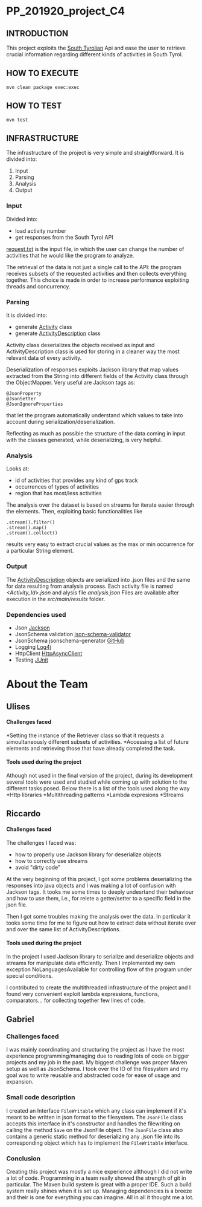 # PP\_201920\_project\_C4

## INTRODUCTION

This project exploits the [South Tyrolian](https://opendatahub.bz.it/) Api and ease the user to retrieve crucial information regarding different kinds of activities in South Tyrol.

## HOW TO EXECUTE

```
mvn clean package exec:exec
```

## HOW TO TEST

```
mvn test
```

## INFRASTRUCTURE

The infrastructure of the project is very simple and straightforward.
It is divided into:

1. Input
2. Parsing
3. Analysis
4. Output

### Input

Divided into:

* load activity number
* get responses from the South Tyrol API

[request.txt](https://gitlab.inf.unibz.it/Riccardo.Rigoni/pp_201920_project_c4/-/blob/master/src/main/resources/requests.txt) is the input file, in which the user can change the number of activities that he would like the program to analyze.

The retrieval of the data is not just a single call to the API: the program receives subsets of the requested activities and then collects everything together.
This choice is made in order to increase performance exploiting threads and concurrency.

### Parsing

It is divided into:

* generate [Activity](https://gitlab.inf.unibz.it/Riccardo.Rigoni/pp_201920_project_c4/-/blob/master/src/main/java/com/OpenDataHub/parser/support_classes/Activity.java) class
* generate [ActivityDescription](https://gitlab.inf.unibz.it/Riccardo.Rigoni/pp_201920_project_c4/-/blob/master/src/main/java/com/OpenDataHub/parser/support_classes/ActivityDescription.java) class

Activity class deserializes the objects received as input and ActivityDescription class is used for storing in a cleaner way the most relevant data of every activity.

Deserialization of responses exploits Jackson library that map values extracted from the String into different fields of the Activity class through the ObjectMapper.
Very useful are Jackson tags as:

```
@JsonProperty
@JsonSetter
@JsonIgnoreProperties
```

that let the program automatically understand which values to take into account during serialization/deserialization.

Reflecting as much as possible the structure of the data coming in input with the classes generated, while deserializing, is very helpful.

### Analysis

Looks at:

* id of activities that provides any kind of gps track
* occurrences of types of activities
* region that has most/less activities

The analysis over the dataset is based on streams for iterate easier through the elements. Then, exploiting basic functionalities like

```
.stream().filter()
.stream().map()
.stream().collect()
```

results very easy to extract crucial values as the max or min occurrence for a particular String element.

### Output

The [ActivityDescription](https://gitlab.inf.unibz.it/Riccardo.Rigoni/pp_201920_project_c4/-/blob/master/src/main/java/com/OpenDataHub/parser/support_classes/ActivityDescription.java) objects are serialized into .json files and the same for data resulting from analysis process.
Each activity file is named *<Activity\_Id>.json* and alysis file *analysis.json*
Files are available after execution in the *src/main/results* folder.

### Dependencies used

* Json [Jackson](https://github.com/FasterXML/jackson)
* JsonSchema validation [json-schema-validator](https://github.com/networknt/json-schema-validator)
* JsonSchema jsonschema-generator [GitHub](https://github.com/victools/jsonschema-generator)
* Logging [Log4j](https://logging.apache.org/log4j/2.x/)
* HttpClient [HttpAsyncClient](https://hc.apache.org/httpcomponents-asyncclient-dev/index.html)
* Testing [JUnit](https://junit.org/junit4/)

# About the Team

## Ulises

#### Challenges faced

\*Setting the instance of the Retriever class so that it requests a simoultaneously different subsets of activities.
\*Accessing a list of future elements and retrieving those that have already completed the task.

#### Tools used during the project

Athough not used in the final version of the project, during its development several tools were used and studied while coming up with solution to the different tasks posed. Below there is a list of the tools used along the way
\*Http libraries
\*Multithreading patterns
\*Lambda expresions
\*Streams

## Riccardo

#### Challenges faced

The challenges I faced was:

* how to properly use Jackson library for deserialize objects
* how to correctly use streams
* avoid "dirty code"

At the very beginning of this project, I got some problems deserializing the responses into java objects and I was making a lot of confusion with Jackson tags.
It tooks me some times to deeply undesrtand their behaviour and how to use them, i.e., for relete a getter/setter to a specific field in the json file.

Then I got some troubles making the analysis over the data. In particular it tooks some time for me to figure out how to extract data without iterate over and over the same list of ActivityDescriptions.

#### Tools used during the project

In the project I used Jackson library to serialize and deserialize objects and streams for manipulate data efficiently. Then I implemented my own exception NoLanguagesAvailable for controlling flow of the program under special conditions.

I contributed to create the multithreaded infrastructure of the project and I found very convenient exploit lambda expressions, functions, comparators... for collecting together few lines of code.

## Gabriel

### Challenges faced

I was mainly coordinating and structuring the project as I have the most experience programming/managing due to reading lots of code on bigger projects and my job in the past.
My biggest challenge was proper Maven setup as well as JsonSchema. 
I took over the IO of the filesystem and my goal was to write reusable and abstracted code for ease of usage and expansion.

### Small code description

I created an Interface `FileWritable` which any class can implement if it's meant to be written in json format to the filesystem. The `JsonFile` class accepts this interface in it's constructor and handles the filewriting on calling the method `Save` on the JsonFile object.
The `JsonFile` class also contains a generic static method for deserializing any .json file into its corresponding object which has to implement the `FileWritable` interface.

### Conclusion

Creating this project was mostly a nice experience allthough I did not write a lot of code. Programming in a team really showed the strength of git in particular.
The Maven build system is great with a proper IDE. Such a build system really shines when it is set up. Managing dependencies is a breeze and their is one for everything you can imagine.
All in all it thought me a lot.
